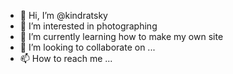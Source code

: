 - 👋 Hi, I’m @kindratsky
- 👀 I’m interested in photographing
- 🌱 I’m currently learning how to make my own site
- 💞️ I’m looking to collaborate on ...
- 📫 How to reach me ...

<!---
kindratsky/kindratsky is a ✨ special ✨ repository because its `README.md` (this file) appears on your GitHub profile.
You can click the Preview link to take a look at your changes.
--->
